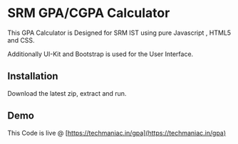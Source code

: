# SRM GPA/CGPA Calculator

   This GPA Calculator is Designed for SRM IST using pure Javascript , HTML5 and CSS.

Additionally UI-Kit and Bootstrap is used for the User Interface.


## Installation

Download the latest zip, extract and run.


## Demo

This Code is live @ [https://techmaniac.in/gpa](https://techmaniac.in/gpa)
